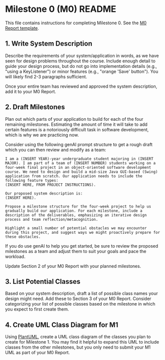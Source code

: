 # Milestone 0 (M0) README
This file contains instructions for completing Milestone 0. See the [M0 Report template](./M0_Report.md). 

## 1. Write System Description
Describe the requirements of your system/application in words, as we have seen for design problems throughout the course. Include enough detail to guide your design process, but do not go into implementation details (e.g., "using a KeyListener") or minor features (e.g., "orange 'Save' button"). You will likely find 2-3 paragraphs sufficient. 

Once your entire team has reviewed and approved the system description, add it to your M0 Report. 

## 2. Draft Milestones
Plan out which parts of your application to build for each of the four remaining milestones. Estimating the amount of time it will take to add certain features is a notoriously difficult task in software development, which is why we are practicing now. 

Consider using the following genAI prompt structure to get a rough draft which you can then review and modify as a team: 
```
I am a (INSERT YEAR)-year undergraduate student majoring in (INSERT MAJOR). I am part of a team of (INSERT NUMBER) students working on a four-week final project in an object-oriented software development course. We need to design and build a mid-size Java GUI-based (Swing) application from scratch. Our application needs to include the following feature types: 
(INSERT HERE, FROM PROJECT INSTRUCTIONS).

Our proposed system description is: 
(INSERT HERE).

Propose a milestone structure for the four-week project to help us gradually build our application. For each milestone, include a description of the deliverables, emphasizing an iterative design process and team reflection/metacognition. 
 
Highlight a small number of potential obstacles we may encounter during this project, and suggest ways we might proactively prepare for these obstacles.
```

If you do use genAI to help you get started, be sure to review the proposed milestones as a team and adjust them to suit your goals and pace the workload. 

Update Section 2 of your M0 Report with your planned milestones. 

## 3. List Potential Classes
Based on your system description, draft a list of possible class names your design might need. Add these to Section 3 of your M0 Report. Consider categorizing your list of possible classes based on the milestone in which you expect to first create them. 

## 4. Create UML Class Diagram for M1
Using [PlantUML](https://www.plantuml.com/plantuml), create a UML class diagram of the classes you plan to create for Milestone 1. You may find it helpful to expand this UML to include classes from the other milestones, but you only need to submit your M1 UML as part of your M0 Report. 
